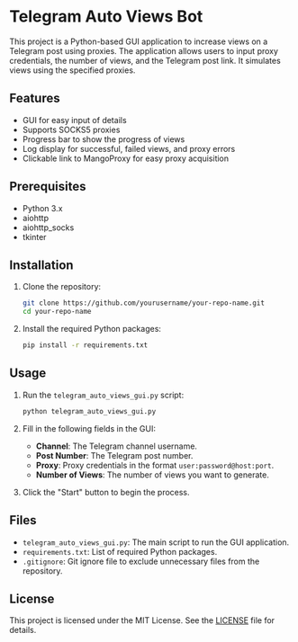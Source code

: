# Telegram Auto Views Bot

This project is a Python-based GUI application to increase views on a Telegram post using proxies. The application allows users to input proxy credentials, the number of views, and the Telegram post link. It simulates views using the specified proxies.

## Features

- GUI for easy input of details
- Supports SOCKS5 proxies
- Progress bar to show the progress of views
- Log display for successful, failed views, and proxy errors
- Clickable link to MangoProxy for easy proxy acquisition

## Prerequisites

- Python 3.x
- aiohttp
- aiohttp_socks
- tkinter

## Installation

1. Clone the repository:
    ```sh
    git clone https://github.com/yourusername/your-repo-name.git
    cd your-repo-name
    ```

2. Install the required Python packages:
    ```sh
    pip install -r requirements.txt
    ```

## Usage

1. Run the `telegram_auto_views_gui.py` script:
    ```sh
    python telegram_auto_views_gui.py
    ```

2. Fill in the following fields in the GUI:
    - **Channel**: The Telegram channel username.
    - **Post Number**: The Telegram post number.
    - **Proxy**: Proxy credentials in the format `user:password@host:port`.
    - **Number of Views**: The number of views you want to generate.

3. Click the "Start" button to begin the process.

## Files

- `telegram_auto_views_gui.py`: The main script to run the GUI application.
- `requirements.txt`: List of required Python packages.
- `.gitignore`: Git ignore file to exclude unnecessary files from the repository.

## License

This project is licensed under the MIT License. See the [LICENSE](LICENSE) file for details.
